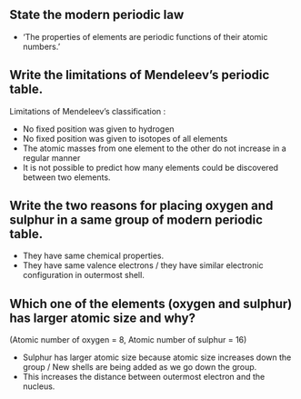 ## State the modern periodic law
* ‘The properties of elements are periodic functions of their atomic numbers.’

## Write the limitations of Mendeleev’s periodic table.
Limitations of Mendeleev’s classification :
* No fixed position was given to hydrogen
* No fixed position was given to isotopes of all elements
* The atomic masses from one element to the other do not increase in a regular manner
* It is not possible to predict how many elements could be discovered between two elements. 

## Write the two reasons for placing oxygen and sulphur in a same group of modern periodic table.
* They have same chemical properties. 
* They have same valence electrons / they have similar electronic configuration in outermost shell. 

## Which one of the elements (oxygen and sulphur) has larger atomic size and why? 
(Atomic number of oxygen = 8, Atomic number of sulphur = 16)
* Sulphur has larger atomic size because atomic size increases down the group / New shells are being added as we go down the group. 
* This increases the distance between outermost electron and the nucleus.


